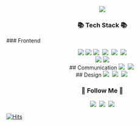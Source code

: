 <p align='center'>
    <img src="https://capsule-render.vercel.app/api?type=waving&color=auto&height=350&section=header&text=Welcome%20to%20Dongurame&fontSize=70&animation=fadeIn&fontAlignY=25&desc=Frontend%20developer%20Jaewoong%20Park!!&descAlignY=51&descAlign=77"/>
</p>

<h3 align="center">📚 Tech Stack 📚</h3>
### Frontend
<p align="center">
    <img src="https://img.shields.io/badge/HTML-E34F26?style=flat-square&logo=HTML5&logoColor=white"/></a>
<img src="https://img.shields.io/badge/CSS-1572B6?style=flat-square&logo=CSS5&logoColor=white"/></a>
  <img src="https://img.shields.io/badge/JavaScript-ffb13b?style=flat-square&logo=javascript&logoColor=white"/></a>&nbsp
  <img src="https://img.shields.io/badge/TypeScript-3178C6?style=flat-square&logo=typescript&logoColor=white"/></a>&nbsp 
  <img src="https://img.shields.io/badge/React-61DAFB?style=flat-square&logo=react&logoColor=white"/></a>&nbsp
  <img src="https://img.shields.io/badge/Next.js-000000?style=flat-square&logo=Next.js&logoColor=white"/>
  <br>
<img src="https://img.shields.io/badge/styled components-DB7093?style=flat-square&logo=styled-components&logoColor=white"/></a>
<img src="https://img.shields.io/badge/Tailwind-06B6D4?style=flat-square&logo=Tailwind CSS&logoColor=white"/></a>
  <br>
  ## Communication
   <img src="https://img.shields.io/badge/Notion-000000?style=flat-square&logo=notion&logoColor=white"/></a>&nbsp 
  <img src="https://img.shields.io/badge/Slack-4A154B?style=flat-square&logo=slack&logoColor=white"/></a>&nbsp
  <br>
  ## Design
  <img src="https://img.shields.io/badge/Figma-E6B91E?style=flat-square&logo=figma&logoColor=white"/></a>&nbsp 
  <img src="https://img.shields.io/badge/Adobe Illustrator-FF9A00?style=flat-square&logo=AdobeIllustrator&logoColor=white"/></a>&nbsp 
  <img src="https://img.shields.io/badge/Adobe Photoshop-31A8FF?style=flat-square&logo=AdobePhotoshop&logoColor=white"/></a>&nbsp 
</p>

<h3 align="center">🌈 Follow Me 🌈</h3>
<p align="center">
  <a href="https://dongurame.tistory.com/"><img src="https://img.shields.io/badge/Tech%20Blog-11B48A?style=flat-square&logo=Vimeo&logoColor=white&link=https://velog.io/@hyeinisfree"/></a>&nbsp
  <a href="https://www.instagram.com/dongurameee/"><img src="https://img.shields.io/badge/Instagram-E4405F?style=flat-square&logo=Instagram&logoColor=white&link=https://www.instagram.com/hye_inisfree/"/></a>&nbsp
  <a href="mailto:sanulim940@gmail.com"><img src="https://img.shields.io/badge/Gmail-d14836?style=flat-square&logo=Gmail&logoColor=white&link=kimhyein7110@gmail.com"/></a>
</p>

[![Hits](https://hits.seeyoufarm.com/api/count/incr/badge.svg?url=https%3A%2F%2Fgithub.com%2Fgjbae1212%2Fhit-counter&count_bg=%233DC8C4&title_bg=%23555555&icon=&icon_color=%23E7E7E7&title=Hi+dongurame+GitHub&edge_flat=false)](https://hits.seeyoufarm.com)
